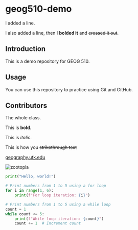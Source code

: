 # geog510-demo

I added a line.


I also added a line, then I **bolded it** and ~~crossed it out~~.

## Introduction

This is a demo repository for GEOG 510.

## Usage

You can use this repository to practice using Git and GitHub.

## Contributors

The whole class.

This is **bold**.

This is _italic_.

This is how you ~~strikethrough text~~

[geography.utk.edu](https://geography.utk.edu)


![zootopia](https://i.imgur.com/ZBwwcjo.gif)

```python
print("Hello, world!")

# Print numbers from 1 to 5 using a for loop
for i in range(1, 6):
    print(f"For loop iteration: {i}")

# Print numbers from 1 to 5 using a while loop
count = 1
while count <= 5:
    print(f"While loop iteration: {count}")
    count += 1  # Increment count
```
